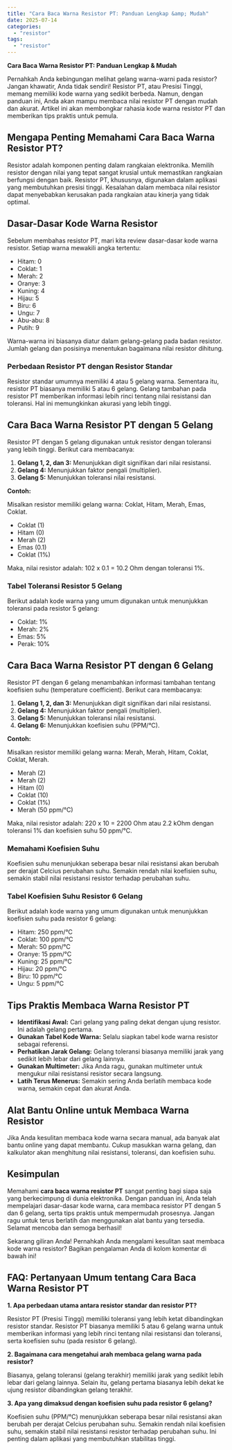 ```yaml
---
title: "Cara Baca Warna Resistor PT: Panduan Lengkap &amp; Mudah"
date: 2025-07-14
categories: 
  - "resistor"
tags: 
  - "resistor"
---
```


**Cara Baca Warna Resistor PT: Panduan Lengkap & Mudah**

Pernahkah Anda kebingungan melihat gelang warna-warni pada resistor? Jangan khawatir, Anda tidak sendiri! Resistor PT, atau Presisi Tinggi, memang memiliki kode warna yang sedikit berbeda. Namun, dengan panduan ini, Anda akan mampu membaca nilai resistor PT dengan mudah dan akurat. Artikel ini akan membongkar rahasia kode warna resistor PT dan memberikan tips praktis untuk pemula.

## Mengapa Penting Memahami Cara Baca Warna Resistor PT?

Resistor adalah komponen penting dalam rangkaian elektronika. Memilih resistor dengan nilai yang tepat sangat krusial untuk memastikan rangkaian berfungsi dengan baik. Resistor PT, khususnya, digunakan dalam aplikasi yang membutuhkan presisi tinggi. Kesalahan dalam membaca nilai resistor dapat menyebabkan kerusakan pada rangkaian atau kinerja yang tidak optimal.

## Dasar-Dasar Kode Warna Resistor

Sebelum membahas resistor PT, mari kita review dasar-dasar kode warna resistor. Setiap warna mewakili angka tertentu:

- Hitam: 0
- Coklat: 1
- Merah: 2
- Oranye: 3
- Kuning: 4
- Hijau: 5
- Biru: 6
- Ungu: 7
- Abu-abu: 8
- Putih: 9

Warna-warna ini biasanya diatur dalam gelang-gelang pada badan resistor. Jumlah gelang dan posisinya menentukan bagaimana nilai resistor dihitung.

### Perbedaan Resistor PT dengan Resistor Standar

Resistor standar umumnya memiliki 4 atau 5 gelang warna. Sementara itu, resistor PT biasanya memiliki 5 atau 6 gelang. Gelang tambahan pada resistor PT memberikan informasi lebih rinci tentang nilai resistansi dan toleransi. Hal ini memungkinkan akurasi yang lebih tinggi.

## Cara Baca Warna Resistor PT dengan 5 Gelang

Resistor PT dengan 5 gelang digunakan untuk resistor dengan toleransi yang lebih tinggi. Berikut cara membacanya:

1. **Gelang 1, 2, dan 3:** Menunjukkan digit signifikan dari nilai resistansi.
2. **Gelang 4:** Menunjukkan faktor pengali (multiplier).
3. **Gelang 5:** Menunjukkan toleransi nilai resistansi.

**Contoh:**

Misalkan resistor memiliki gelang warna: Coklat, Hitam, Merah, Emas, Coklat.

- Coklat (1)
- Hitam (0)
- Merah (2)
- Emas (0.1)
- Coklat (1%)

Maka, nilai resistor adalah: 102 x 0.1 = 10.2 Ohm dengan toleransi 1%.

### Tabel Toleransi Resistor 5 Gelang

Berikut adalah kode warna yang umum digunakan untuk menunjukkan toleransi pada resistor 5 gelang:

- Coklat: 1%
- Merah: 2%
- Emas: 5%
- Perak: 10%

## Cara Baca Warna Resistor PT dengan 6 Gelang

Resistor PT dengan 6 gelang menambahkan informasi tambahan tentang koefisien suhu (temperature coefficient). Berikut cara membacanya:

1. **Gelang 1, 2, dan 3:** Menunjukkan digit signifikan dari nilai resistansi.
2. **Gelang 4:** Menunjukkan faktor pengali (multiplier).
3. **Gelang 5:** Menunjukkan toleransi nilai resistansi.
4. **Gelang 6:** Menunjukkan koefisien suhu (PPM/°C).

**Contoh:**

Misalkan resistor memiliki gelang warna: Merah, Merah, Hitam, Coklat, Coklat, Merah.

- Merah (2)
- Merah (2)
- Hitam (0)
- Coklat (10)
- Coklat (1%)
- Merah (50 ppm/°C)

Maka, nilai resistor adalah: 220 x 10 = 2200 Ohm atau 2.2 kOhm dengan toleransi 1% dan koefisien suhu 50 ppm/°C.

### Memahami Koefisien Suhu

Koefisien suhu menunjukkan seberapa besar nilai resistansi akan berubah per derajat Celcius perubahan suhu. Semakin rendah nilai koefisien suhu, semakin stabil nilai resistansi resistor terhadap perubahan suhu.

### Tabel Koefisien Suhu Resistor 6 Gelang

Berikut adalah kode warna yang umum digunakan untuk menunjukkan koefisien suhu pada resistor 6 gelang:

- Hitam: 250 ppm/°C
- Coklat: 100 ppm/°C
- Merah: 50 ppm/°C
- Oranye: 15 ppm/°C
- Kuning: 25 ppm/°C
- Hijau: 20 ppm/°C
- Biru: 10 ppm/°C
- Ungu: 5 ppm/°C

## Tips Praktis Membaca Warna Resistor PT

- **Identifikasi Awal:** Cari gelang yang paling dekat dengan ujung resistor. Ini adalah gelang pertama.
- **Gunakan Tabel Kode Warna:** Selalu siapkan tabel kode warna resistor sebagai referensi.
- **Perhatikan Jarak Gelang:** Gelang toleransi biasanya memiliki jarak yang sedikit lebih lebar dari gelang lainnya.
- **Gunakan Multimeter:** Jika Anda ragu, gunakan multimeter untuk mengukur nilai resistansi resistor secara langsung.
- **Latih Terus Menerus:** Semakin sering Anda berlatih membaca kode warna, semakin cepat dan akurat Anda.

## Alat Bantu Online untuk Membaca Warna Resistor

Jika Anda kesulitan membaca kode warna secara manual, ada banyak alat bantu online yang dapat membantu. Cukup masukkan warna gelang, dan kalkulator akan menghitung nilai resistansi, toleransi, dan koefisien suhu.

## Kesimpulan

Memahami **cara baca warna resistor PT** sangat penting bagi siapa saja yang berkecimpung di dunia elektronika. Dengan panduan ini, Anda telah mempelajari dasar-dasar kode warna, cara membaca resistor PT dengan 5 dan 6 gelang, serta tips praktis untuk mempermudah prosesnya. Jangan ragu untuk terus berlatih dan menggunakan alat bantu yang tersedia. Selamat mencoba dan semoga berhasil!

Sekarang giliran Anda! Pernahkah Anda mengalami kesulitan saat membaca kode warna resistor? Bagikan pengalaman Anda di kolom komentar di bawah ini!

## FAQ: Pertanyaan Umum tentang Cara Baca Warna Resistor PT

**1\. Apa perbedaan utama antara resistor standar dan resistor PT?**

Resistor PT (Presisi Tinggi) memiliki toleransi yang lebih ketat dibandingkan resistor standar. Resistor PT biasanya memiliki 5 atau 6 gelang warna untuk memberikan informasi yang lebih rinci tentang nilai resistansi dan toleransi, serta koefisien suhu (pada resistor 6 gelang).

**2\. Bagaimana cara mengetahui arah membaca gelang warna pada resistor?**

Biasanya, gelang toleransi (gelang terakhir) memiliki jarak yang sedikit lebih lebar dari gelang lainnya. Selain itu, gelang pertama biasanya lebih dekat ke ujung resistor dibandingkan gelang terakhir.

**3\. Apa yang dimaksud dengan koefisien suhu pada resistor 6 gelang?**

Koefisien suhu (PPM/°C) menunjukkan seberapa besar nilai resistansi akan berubah per derajat Celcius perubahan suhu. Semakin rendah nilai koefisien suhu, semakin stabil nilai resistansi resistor terhadap perubahan suhu. Ini penting dalam aplikasi yang membutuhkan stabilitas tinggi.
